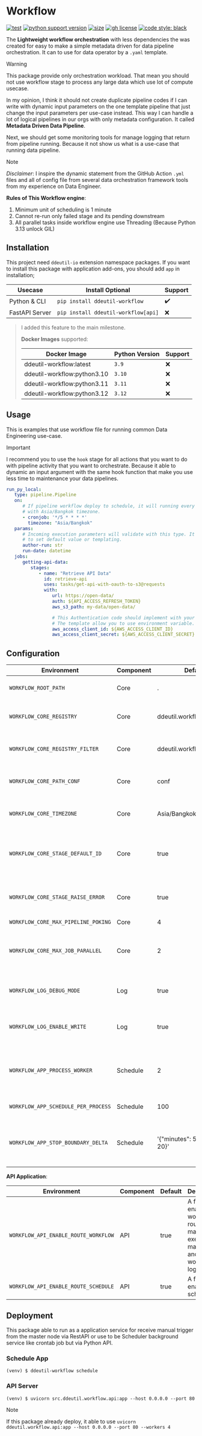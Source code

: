 # Workflow

[![test](https://github.com/ddeutils/ddeutil-workflow/actions/workflows/tests.yml/badge.svg?branch=main)](https://github.com/ddeutils/ddeutil-workflow/actions/workflows/tests.yml)
[![python support version](https://img.shields.io/pypi/pyversions/ddeutil-workflow)](https://pypi.org/project/ddeutil-workflow/)
[![size](https://img.shields.io/github/languages/code-size/ddeutils/ddeutil-workflow)](https://github.com/ddeutils/ddeutil-workflow)
[![gh license](https://img.shields.io/github/license/ddeutils/ddeutil-workflow)](https://github.com/ddeutils/ddeutil-workflow/blob/main/LICENSE)
[![code style: black](https://img.shields.io/badge/code%20style-black-000000.svg)](https://github.com/psf/black)

The **Lightweight workflow orchestration** with less dependencies the was created
for easy to make a simple metadata driven for data pipeline orchestration.
It can to use for data operator by a `.yaml` template.

> [!WARNING]
> This package provide only orchestration workload. That mean you should not use
> workflow stage to process any large data which use lot of compute usecase.

In my opinion, I think it should not create duplicate pipeline codes if I can
write with dynamic input parameters on the one template pipeline that just change
the input parameters per use-case instead.
This way I can handle a lot of logical pipelines in our orgs with only metadata
configuration. It called **Metadata Driven Data Pipeline**.

Next, we should get some monitoring tools for manage logging that return from
pipeline running. Because it not show us what is a use-case that running data
pipeline.

> [!NOTE]
> _Disclaimer_: I inspire the dynamic statement from the GitHub Action `.yml` files
> and all of config file from several data orchestration framework tools from my
> experience on Data Engineer.

**Rules of This Workflow engine**:

1. Minimum unit of scheduling is 1 minute
2. Cannot re-run only failed stage and its pending downstream
3. All parallel tasks inside workflow engine use Threading
   (Because Python 3.13 unlock GIL)

## Installation

This project need `ddeutil-io` extension namespace packages. If you want to install
this package with application add-ons, you should add `app` in installation;

| Usecase           | Install Optional                         | Support            |
|-------------------|------------------------------------------|--------------------|
| Python & CLI      | `pip install ddeutil-workflow`           | :heavy_check_mark: |
| FastAPI Server    | `pip install ddeutil-workflow[api]`      | :x:                |


> I added this feature to the main milestone.
>
> **Docker Images** supported:
>
> | Docker Image                | Python Version | Support |
> |-----------------------------|----------------|---------|
> | ddeutil-workflow:latest     | `3.9`          | :x:     |
> | ddeutil-workflow:python3.10 | `3.10`         | :x:     |
> | ddeutil-workflow:python3.11 | `3.11`         | :x:     |
> | ddeutil-workflow:python3.12 | `3.12`         | :x:     |

## Usage

This is examples that use workflow file for running common Data Engineering
use-case.

> [!IMPORTANT]
> I recommend you to use the `hook` stage for all actions that you want to do
> with pipeline activity that you want to orchestrate. Because it able to dynamic
> an input argument with the same hook function that make you use less time to
> maintenance your data pipelines.

```yaml
run_py_local:
   type: pipeline.Pipeline
   on:
      # If pipeline workflow deploy to schedule, it will running every 5 minutes
      # with Asia/Bangkok timezone.
      - cronjob: '*/5 * * * *'
        timezone: "Asia/Bangkok"
   params:
      # Incoming execution parameters will validate with this type. It allow
      # to set default value or templating.
      author-run: str
      run-date: datetime
   jobs:
      getting-api-data:
         stages:
            - name: "Retrieve API Data"
              id: retrieve-api
              uses: tasks/get-api-with-oauth-to-s3@requests
              with:
                 url: https://open-data/
                 auth: ${API_ACCESS_REFRESH_TOKEN}
                 aws_s3_path: my-data/open-data/

                 # This Authentication code should implement with your custom hook function.
                 # The template allow you to use environment variable.
                 aws_access_client_id: ${AWS_ACCESS_CLIENT_ID}
                 aws_access_client_secret: ${AWS_ACCESS_CLIENT_SECRET}
```

## Configuration

| Environment                         | Component | Default                         | Description                                                                |
|-------------------------------------|-----------|---------------------------------|----------------------------------------------------------------------------|
| `WORKFLOW_ROOT_PATH`                | Core      | .                               | The root path of the workflow application                                  |
| `WORKFLOW_CORE_REGISTRY`            | Core      | ddeutil.workflow,tests.utils    | List of importable string for the hook stage                               |
| `WORKFLOW_CORE_REGISTRY_FILTER`     | Core      | ddeutil.workflow.utils          | List of importable string for the filter template                          |
| `WORKFLOW_CORE_PATH_CONF`           | Core      | conf                            | The config path that keep all template `.yaml` files                       |
| `WORKFLOW_CORE_TIMEZONE`            | Core      | Asia/Bangkok                    | A Timezone string value that will pass to `ZoneInfo` object                |
| `WORKFLOW_CORE_STAGE_DEFAULT_ID`    | Core      | true                            | A flag that enable default stage ID that use for catch an execution output |
| `WORKFLOW_CORE_STAGE_RAISE_ERROR`   | Core      | true                            | A flag that all stage raise StageException from stage execution            |
| `WORKFLOW_CORE_MAX_PIPELINE_POKING` | Core      | 4                               |                                                                            |
| `WORKFLOW_CORE_MAX_JOB_PARALLEL`    | Core      | 2                               | The maximum job number that able to run parallel in pipeline executor      |
| `WORKFLOW_LOG_DEBUG_MODE`           | Log       | true                            | A flag that enable logging with debug level mode                           |
| `WORKFLOW_LOG_ENABLE_WRITE`         | Log       | true                            | A flag that enable logging object saving log to its destination            |
| `WORKFLOW_APP_PROCESS_WORKER`       | Schedule  | 2                               | The maximum process worker number that run in scheduler app module         |
| `WORKFLOW_APP_SCHEDULE_PER_PROCESS` | Schedule  | 100                             | A schedule per process that run parallel                                   |
| `WORKFLOW_APP_STOP_BOUNDARY_DELTA`  | Schedule  | '{"minutes": 5, "seconds": 20}' | A time delta value that use to stop scheduler app in json string format    |

**API Application**:

| Environment                          | Component | Default | Description                                                                       |
|--------------------------------------|-----------|---------|-----------------------------------------------------------------------------------|
| `WORKFLOW_API_ENABLE_ROUTE_WORKFLOW` | API       | true    | A flag that enable workflow route to manage execute manually and workflow logging |
| `WORKFLOW_API_ENABLE_ROUTE_SCHEDULE` | API       | true    | A flag that enable run scheduler                                                  |

## Deployment

This package able to run as a application service for receive manual trigger
from the master node via RestAPI or use to be Scheduler background service
like crontab job but via Python API.

### Schedule App

```shell
(venv) $ ddeutil-workflow schedule
```

### API Server

```shell
(venv) $ uvicorn src.ddeutil.workflow.api:app --host 0.0.0.0 --port 80
```

> [!NOTE]
> If this package already deploy, it able to use
> `uvicorn ddeutil.workflow.api:app --host 0.0.0.0 --port 80 --workers 4`
